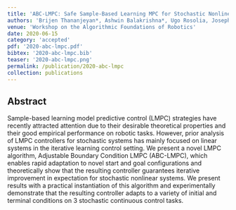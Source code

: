 ```yaml
---
title: 'ABC-LMPC: Safe Sample-Based Learning MPC for Stochastic Nonlinear Dynamical Systems with Adjustable Boundary Conditions'
authors: 'Brijen Thananjeyan*, Ashwin Balakrishna*, Ugo Rosolia, Joseph E. Gonzalez, Aaron Ames, Ken Goldberg'
venue: 'Workshop on the Algorithmic Foundations of Robotics'
date: 2020-06-15
category: 'accepted'
pdf: '2020-abc-lmpc.pdf'
bibtex: '2020-abc-lmpc.bib'
teaser: '2020-abc-lmpc.png'
permalink: /publication/2020-abc-lmpc
collection: publications
---
```


Abstract
-------
Sample-based learning model predictive control (LMPC) strategies have recently attracted attention due to their desirable theoretical properties and their good empirical performance on robotic tasks. However, prior analysis of LMPC controllers for stochastic systems has mainly focused on linear systems in the iterative learning control setting. We present a novel LMPC algorithm, Adjustable Boundary Condition LMPC (ABC-LMPC), which enables rapid adaptation to novel start and goal configurations and theoretically show that the resulting controller guarantees iterative improvement in expectation for stochastic nonlinear systems. We present results with a practical instantiation of this algorithm and experimentally demonstrate that the resulting controller adapts to a variety of initial and terminal conditions on 3 stochastic continuous control tasks.
